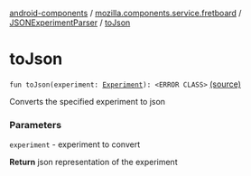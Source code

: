 [android-components](../../index.md) / [mozilla.components.service.fretboard](../index.md) / [JSONExperimentParser](index.md) / [toJson](./to-json.md)

# toJson

`fun toJson(experiment: `[`Experiment`](../-experiment/index.md)`): <ERROR CLASS>` [(source)](https://github.com/mozilla-mobile/android-components/blob/master/components/service/fretboard/src/main/java/mozilla/components/service/fretboard/JSONExperimentParser.kt#L63)

Converts the specified experiment to json

### Parameters

`experiment` - experiment to convert

**Return**
json representation of the experiment

